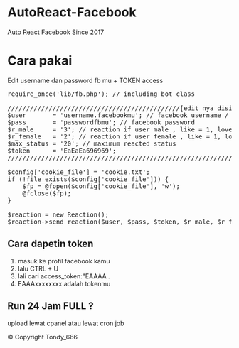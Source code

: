 # AutoReact-Facebook
Auto React Facebook Since 2017

# Cara pakai

Edit username dan password fb mu + TOKEN access
<pre>
require_once('lib/fb.php'); // including bot class

//////////////////////////////////////////////[edit nya disini ya bro :v]///////////////////////////////////////////
$user		= 'username.facebookmu'; // facebook username / email
$pass 		= 'passwordfbmu'; // facebook password
$r_male		= '3'; // reaction if user male , like = 1, love = 2, wow = 3, haha = 4, sad = 7, angry = 8
$r_female	= '2'; // reaction if user female , like = 1, love = 2, wow = 3, haha = 4, sad = 7, angry = 8
$max_status	= '20'; // maximum reacted status
$token 		= 'EaEaEa696969';
///////////////////////////////////////////////////////////////////////////////////////////////////////////////////

$config['cookie_file'] = 'cookie.txt';
if (!file_exists($config['cookie_file'])) {
    $fp = @fopen($config['cookie_file'], 'w');
    @fclose($fp);
}

$reaction = new Reaction();
$reaction->send_reaction($user, $pass, $token, $r_male, $r_female, $max_status);
</pre>

## Cara dapetin token
1. masuk ke profil facebook kamu
2. lalu CTRL + U
3. lali cari access_token:"EAAAA .
4. EAAAxxxxxxxx adalah tokenmu


## Run 24 Jam FULL ?
upload lewat cpanel
atau lewat cron job



© Copyright Tondy_666
